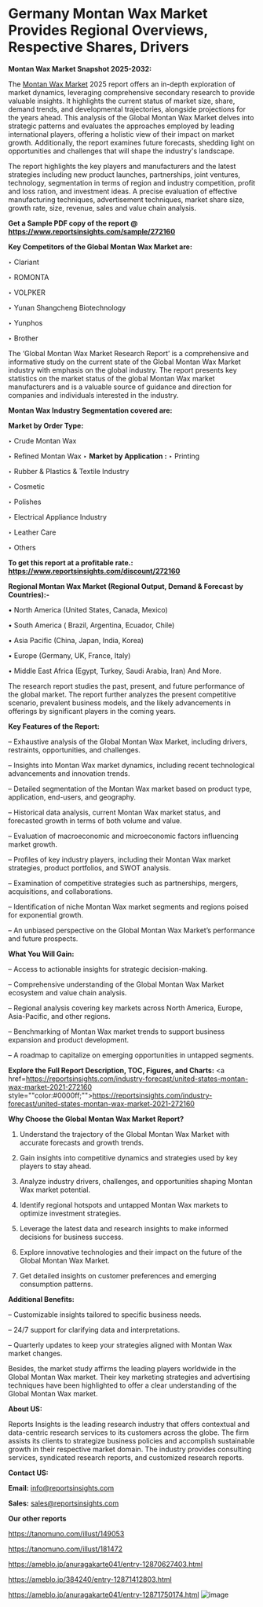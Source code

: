 # Germany Montan Wax Market Provides Regional Overviews, Respective Shares, Drivers

<strong>Montan Wax Market Snapshot 2025-2032:</strong>

The <a href=https://www.reportsinsights.com/sample/272160>Montan Wax Market</a> 2025 report offers an in-depth exploration of market dynamics, leveraging comprehensive secondary research to provide valuable insights. It highlights the current status of market size, share, demand trends, and developmental trajectories, alongside projections for the years ahead. This analysis of the Global Montan Wax Market delves into strategic patterns and evaluates the approaches employed by leading international players, offering a holistic view of their impact on market growth. Additionally, the report examines future forecasts, shedding light on opportunities and challenges that will shape the industry's landscape.

The report highlights the key players and manufacturers and the latest strategies including new product launches, partnerships, joint ventures, technology, segmentation in terms of region and industry competition, profit and loss ration, and investment ideas. A precise evaluation of effective manufacturing techniques, advertisement techniques, market share size, growth rate, size, revenue, sales and value chain analysis.

<strong>Get a Sample PDF copy of the report @ <a href=https://www.reportsinsights.com/sample/272160 style=color:#0000ff;>https://www.reportsinsights.com/sample/272160</a></strong>

<strong>Key Competitors of the Global Montan Wax Market are:</strong>

‣ Clariant

‣ ROMONTA

‣ VOLPKER

‣ Yunan Shangcheng Biotechnology

‣ Yunphos

‣ Brother

The ‘Global Montan Wax Market Research Report’ is a comprehensive and informative study on the current state of the Global Montan Wax Market industry with emphasis on the global industry. The report presents key statistics on the market status of the global Montan Wax market manufacturers and is a valuable source of guidance and direction for companies and individuals interested in the industry.

<strong>Montan Wax Industry Segmentation covered are:</strong>

<strong>Market by Order Type: </strong>

‣ Crude Montan Wax

‣ Refined Montan Wax
‣ 
<strong>Market by Application :</strong>
‣ Printing

‣ Rubber & Plastics & Textile Industry

‣ Cosmetic

‣ Polishes

‣ Electrical Appliance Industry

‣ Leather Care

‣ Others

<strong>To get this report at a profitable rate.: <a href=https://www.reportsinsights.com/discount/272160 style=color:#0000ff;>https://www.reportsinsights.com/discount/272160</a></strong>

<strong>Regional Montan Wax Market (Regional Output, Demand &amp; Forecast by Countries):-</strong>

• North America (United States, Canada, Mexico)

• South America ( Brazil, Argentina, Ecuador, Chile)

• Asia Pacific (China, Japan, India, Korea)

• Europe (Germany, UK, France, Italy)

• Middle East Africa (Egypt, Turkey, Saudi Arabia, Iran) And More.

The research report studies the past, present, and future performance of the global market. The report further analyzes the present competitive scenario, prevalent business models, and the likely advancements in offerings by significant players in the coming years.

<strong>Key Features of the Report:</strong>

– Exhaustive analysis of the Global Montan Wax Market, including drivers, restraints, opportunities, and challenges.

– Insights into Montan Wax market dynamics, including recent technological advancements and innovation trends.

– Detailed segmentation of the Montan Wax market based on product type, application, end-users, and geography.

– Historical data analysis, current Montan Wax market status, and forecasted growth in terms of both volume and value.

– Evaluation of macroeconomic and microeconomic factors influencing market growth.

– Profiles of key industry players, including their Montan Wax market strategies, product portfolios, and SWOT analysis.

– Examination of competitive strategies such as partnerships, mergers, acquisitions, and collaborations.

– Identification of niche Montan Wax market segments and regions poised for exponential growth.

– An unbiased perspective on the Global Montan Wax Market’s performance and future prospects.

<strong>What You Will Gain:</strong>

– Access to actionable insights for strategic decision-making.

– Comprehensive understanding of the Global Montan Wax Market ecosystem and value chain analysis.

– Regional analysis covering key markets across North America, Europe, Asia-Pacific, and other regions.

– Benchmarking of Montan Wax market trends to support business expansion and product development.

– A roadmap to capitalize on emerging opportunities in untapped segments.

<strong>Explore the Full Report Description, TOC, Figures, and Charts:</strong>
<a href=https://reportsinsights.com/industry-forecast/united-states-montan-wax-market-2021-272160 style=""color:#0000ff;"">https://reportsinsights.com/industry-forecast/united-states-montan-wax-market-2021-272160</a>

<strong>Why Choose the Global Montan Wax Market Report?</strong>

1. Understand the trajectory of the Global Montan Wax Market with accurate forecasts and growth trends.

2. Gain insights into competitive dynamics and strategies used by key players to stay ahead.

3. Analyze industry drivers, challenges, and opportunities shaping Montan Wax market potential.

4. Identify regional hotspots and untapped Montan Wax markets to optimize investment strategies.

5. Leverage the latest data and research insights to make informed decisions for business success.

6. Explore innovative technologies and their impact on the future of the Global Montan Wax Market.

7. Get detailed insights on customer preferences and emerging consumption patterns.

<strong>Additional Benefits:</strong>

– Customizable insights tailored to specific business needs.

– 24/7 support for clarifying data and interpretations.

– Quarterly updates to keep your strategies aligned with Montan Wax market changes.

Besides, the market study affirms the leading players worldwide in the Global Montan Wax market. Their key marketing strategies and advertising techniques have been highlighted to offer a clear understanding of the Global Montan Wax market.

<strong><strong>About US</strong>:</strong>

Reports Insights is the leading research industry that offers contextual and data-centric research services to its customers across the globe. The firm assists its clients to strategize business policies and accomplish sustainable growth in their respective market domain. The industry provides consulting services, syndicated research reports, and customized research reports.

<strong>Contact US:</strong>

<p class=><b>Email:</b> <a href=mailto:info@reportsinsights.com>info@reportsinsights.com</a></p>
<p class=><b>Sales:</b> <a href=mailto:sales@reportsinsights.com>sales@reportsinsights.com</a></p>

<strong>Our other reports</strong>

<a href=https://tanomuno.com/illust/149053>https://tanomuno.com/illust/149053</a>

<a href=https://tanomuno.com/illust/181472>https://tanomuno.com/illust/181472</a>

<a href=https://ameblo.jp/anuragakarte041/entry-12870627403.html>https://ameblo.jp/anuragakarte041/entry-12870627403.html</a>

<a href=https://ameblo.jp/384240/entry-12871412803.html>https://ameblo.jp/384240/entry-12871412803.html</a>

<a href=https://ameblo.jp/anuragakarte041/entry-12871750174.html>https://ameblo.jp/anuragakarte041/entry-12871750174.html</a>
![image](https://github.com/user-attachments/assets/0e1ba92d-9dfe-4e4b-9045-53f4b854b1b1)
